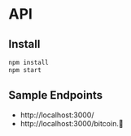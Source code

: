 # API

## Install 

```bash
npm install
npm start
```
## Sample Endpoints

- http://localhost:3000/
- http://localhost:3000/bitcoin.🐻

